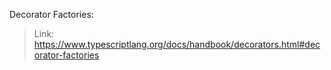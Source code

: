 Decorator Factories:
> Link: https://www.typescriptlang.org/docs/handbook/decorators.html#decorator-factories
